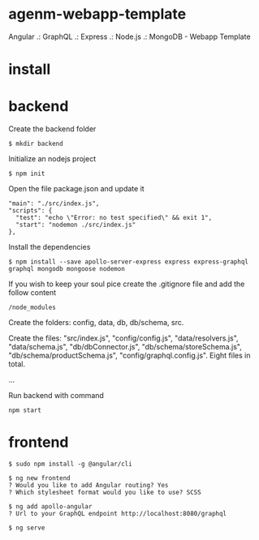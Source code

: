 # agenm-webapp-template

Angular .: GraphQL .: Express .: Node.js .: MongoDB - Webapp Template

# install

# backend

Create the backend folder

```
$ mkdir backend
```

Initialize an nodejs project

```
$ npm init
```

Open the file package.json and update it

```
"main": "./src/index.js",
"scripts": {
  "test": "echo \"Error: no test specified\" && exit 1",
  "start": "nodemon ./src/index.js"
},
```

Install the dependencies

```
$ npm install --save apollo-server-express express express-graphql graphql mongodb mongoose nodemon
```

If you wish to keep your soul pice create the .gitignore file and add the follow content

```
/node_modules
```

Create the folders: config, data, db, db/schema, src.

Create the files: "src/index.js", "config/config.js", "data/resolvers.js", "data/schema.js", "db/dbConnector.js", "db/schema/storeSchema.js", "db/schema/productSchema.js", "config/graphql.config.js". Eight files in total. 

...

Run backend with command

```
npm start
```

# frontend

```
$ sudo npm install -g @angular/cli

$ ng new frontend
? Would you like to add Angular routing? Yes
? Which stylesheet format would you like to use? SCSS

$ ng add apollo-angular
? Url to your GraphQL endpoint http://localhost:8080/graphql

$ ng serve
```

